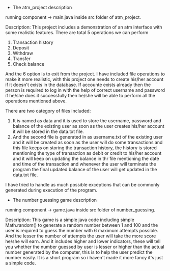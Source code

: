* The atm_project description

running component -> main.java inside src folder of atm_project.

Description: This project includes a demonstration of an atm interface with some realistic features. 
There are total 5 operations we can perform
1) Transaction history
2) Deposit
3) Withdraw
4) Transfer
5) Check balance

And the 6 option is to exit from the project. 
I have included file operations to make it more realistic, with this project one needs to create his/her account if it doesn't exists in the database. If accounte exists already then the person is required to log in with the help of correct username and password if he/she does it successfully then he/she will be able to perform all the operations mentioned above. 

There are two category of files included:
1) It is named as data and it is used to store the username, password and balance of the existing user as soon as the user creates his/her account it will be stored in the data.txt file. 
2) And the second file is generated in as username.txt of the existing user and it will be created as soon as the user will do some transactions and this file keeps on storing the transaction history, the history is stored mentioning the type of transaction as debit or credit to his/her account and it will keep on updating the balance in thr file mentioning the date and time of the transaction and whenever the user will terminate the program the final updated balance of the user will get updated in the data.txt file. 

I have tried to handle as much possible exceptions that can be commonly generated during execution of the program. 


* The number guessing game description

running component -> game.java inside src folder of number_guessing. 

Description: This game is a simple java code including simple Math.random() to generate a random number between 1 and 100 and the user is required to guess the number with 6 maximum attempts possible.
And the lesser the number of attempts the user will take the more score he/she will earn.
And it includes higher and lower indicators, these will tell you whether the number guessed by user is lesser or higher than the actual number generated by the computer, this is to help the user predict the number easily.
It is a short program so i haven't made it more fancy it's just a simple code.
